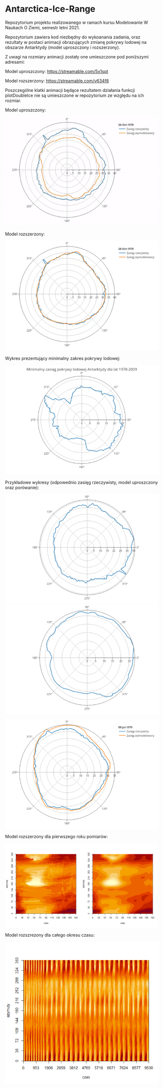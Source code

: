 # Antarctica-Ice-Range

Repozytorium projektu realizowanego w ramach kursu Modelowanie W Naukach O Ziemi, semestr letni 2021. 

Repozytorium zawiera kod niezbędny do wykoanania zadania, oraz rezultaty w postaci animacji obrazujących zmianę pokrywy lodowej na obszarze Antarktydy (model uproszczony i rozszerzony).

Z uwagi na rozmiary animacji zostały one umieszczone pod poniższymi adresami:

Model uproszczony: https://streamable.com/5x1spt

Model rozszerzony: https://streamable.com/v634f8


Poszczególne klatki animacji będące rezultatem działania funkcji plotDoubleIce nie są umieszczone w repozytorium ze względu na ich rozmiar.


Model uproszczony:

![Alt text](sampleRes/iceRange-model.gif?raw=true "Title")

Model rozszerzony:

![Alt text](sampleRes/iceRange-interpolation.gif?raw=true "Title")

Wykres prezentujący minimalny zakres pokrywy lodowej:

![Alt text](charts/minimalIceRange.png?raw=true "Title")

Przykładowe wykresy (odpowednio zasięg rzeczywisty, model uproszczony oraz porówanie):

![Alt text](sampleRes/real-26-Oct-1978.png?raw=true "Title")
![Alt text](sampleRes/model-26-Oct-1978.png?raw=true "Title")

![Alt text](sampleRes/compare-09-Jul-1978.png?raw=true "Title")


Model rozszerzony dla pierwszego roku pomiarów: 

![Alt text](sampleRes/plotData-ModelComparision.png?raw=true "Title")


Model rozszrezony dla całego okresu czasu:

![Alt text](sampleRes/plotModel.png?raw=true "Title")



